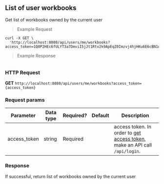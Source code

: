 ## List of user workbooks
Get list of workbooks owned by the current user

> Example Request

```shell
curl -X GET \
  'http://localhost:8080/api/users/me/workbooks?access_token=1Q0P2HEc6fULYT3a7DmviI5jJt1Rtv2k9ApEqZ0Imzvj4hjHKu6E6cBN1ojRcZMM'
```

> Example Response

```json
```

### HTTP Request
**GET** `http://localhost:8080/api/users/me/workbooks?access_token={access_token}`


### Request params

| Parameter       | Data type | Required? | Default | Description |
| --------------- | --------- | --------- | ------- | ----------- |
|access_token | string | Required | | access token. In order to [get access token](http://dev01.cc.cloud:49173/public/client_api_docs/#get-an-access-token), make an API call `/api/login`.|


### Response
If successful, return list of workbooks owned by the current user



